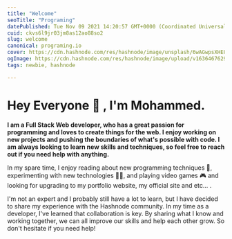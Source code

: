```yaml
---
title: "Welcome"
seoTitle: "Programing"
datePublished: Tue Nov 09 2021 14:20:57 GMT+0000 (Coordinated Universal Time)
cuid: ckvs6l9jr03jm8as12ao88so2
slug: welcome
canonical: programing.io
cover: https://cdn.hashnode.com/res/hashnode/image/unsplash/6wAGwpsXHE0/upload/v1641226090210/1VLyWBQYB.jpeg
ogImage: https://cdn.hashnode.com/res/hashnode/image/upload/v1636467629019/0-4ViG6FJ.jpeg
tags: newbie, hashnode

---
```


# Hey Everyone 👋 , I'm Mohammed.

**I am a Full Stack Web developer, who has a great passion for programming and loves to create things for the web. I enjoy working on new projects and pushing the boundaries of what's possible with code. I am always looking to learn new skills and techniques, so feel free to reach out if you need help with anything.**

In my spare time, I enjoy reading about new programming techniques 📖, experimenting with new technologies 👩‍💻, and playing video games 🎮 and looking for upgrading to my portfolio website, my official site and etc... .

I'm not an expert and I probably still have a lot to learn, but I have decided to share my experience with the Hashnode community. In my time as a developer, I've learned that collaboration is key. By sharing what I know and working together, we can all improve our skills and help each other grow. So don't hesitate if you need help!